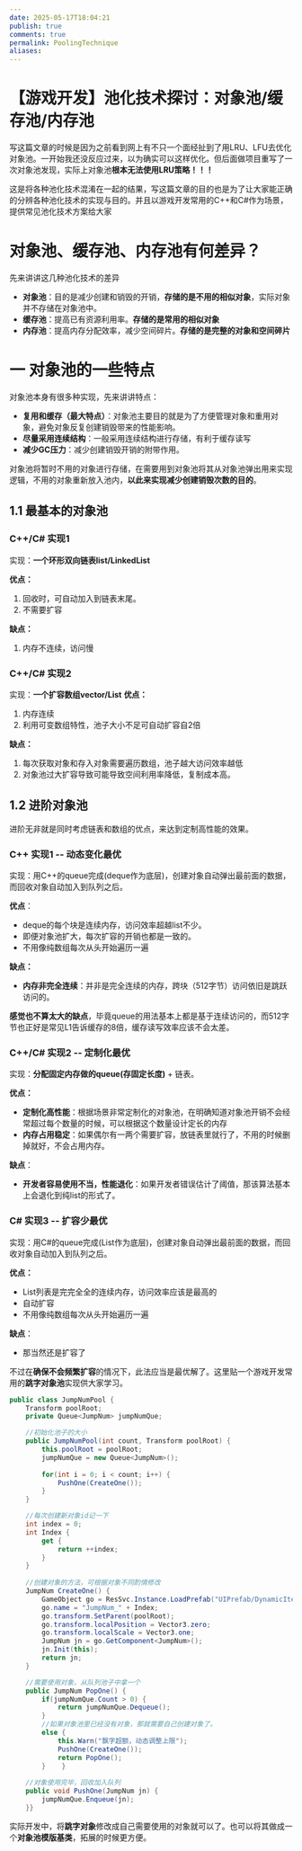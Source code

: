 ```yaml
---
date: 2025-05-17T18:04:21
publish: true
comments: true
permalink: PoolingTechnique
aliases:
---
```


# 【游戏开发】池化技术探讨：对象池/缓存池/内存池

写这篇文章的时候是因为之前看到网上有不只一个面经扯到了用LRU、LFU去优化对象池。一开始我还没反应过来，以为确实可以这样优化。但后面做项目重写了一次对象池发现，实际上对象池**根本无法使用LRU策略！！！** 

这是将各种池化技术混淆在一起的结果，写这篇文章的目的也是为了让大家能正确的分辨各种池化技术的实现与目的。并且以游戏开发常用的C++和C#作为场景，提供常见池化技术方案给大家


# 对象池、缓存池、内存池有何差异？
先来讲讲这几种池化技术的差异
- **对象池**：目的是减少创建和销毁的开销，**存储的是不用的相似对象**，实际对象并不存储在对象池中。
- **缓存池**：提高已有资源利用率。**存储的是常用的相似对象**
- **内存池**：提高内存分配效率，减少空间碎片。**存储的是完整的对象和空间碎片**


# 一 对象池的一些特点
对象池本身有很多种实现，先来讲讲特点：

- **复用和缓存（最大特点）**：对象池主要目的就是为了方便管理对象和重用对象，避免对象反复创建销毁带来的性能影响。
- **尽量采用连续结构**：一般采用连续结构进行存储，有利于缓存读写
- **减少GC压力**：减少创建销毁开销的附带作用。

对象池将暂时不用的对象进行存储，在需要用到对象池将其从对象池弹出用来实现逻辑，不用的对象重新放入池内，**以此来实现减少创建销毁次数的目的**。

## 1.1 最基本的对象池

### C++/C# 实现1
 实现：**一个环形双向链表list/LinkedList**

 **优点：**
1. 回收时，可自动加入到链表末尾。
2. 不需要扩容

**缺点：**
1. 内存不连续，访问慢

### C++/C# 实现2
实现：**一个扩容数组vector/List**
**优点：**
1. 内存连续
2. 利用可变数组特性，池子大小不足可自动扩容自2倍

**缺点：**
1. 每次获取对象和存入对象需要遍历数组，池子越大访问效率越低
2. 对象池过大扩容导致可能导致空间利用率降低，复制成本高。 
## 1.2 进阶对象池
进阶无非就是同时考虑链表和数组的优点，来达到定制高性能的效果。


### C++ 实现1 -- 动态变化最优
实现：用C++的queue完成(deque作为底层)，创建对象自动弹出最前面的数据，而回收对象自动加入到队列之后。

**优点**：
- deque的每个块是连续内存，访问效率超越list不少。
- 即便对象池扩大，每次扩容的开销也都是一致的。
- 不用像纯数组每次从头开始遍历一遍

**缺点：**
- **内存非完全连续**：并非是完全连续的内存，跨块（512字节）访问依旧是跳跃访问的。

**感觉也不算太大的缺点**，毕竟queue的用法基本上都是基于连续访问的，而512字节也正好是常见L1告诉缓存的8倍，缓存读写效率应该不会太差。

### C++/C# 实现2 -- 定制化最优
实现：**分配固定内存做的queue(存固定长度)** + 链表。

**优点：**
- **定制化高性能**：根据场景非常定制化的对象池，在明确知道对象池开销不会经常超过每个数量的时候，可以根据这个数量设计定长的内存
- **内存占用稳定**：如果偶尔有一两个需要扩容，放链表里就行了，不用的时候删掉就好，不会占用内存。

**缺点**：
- **开发者容易使用不当，性能退化**：如果开发者错误估计了阈值，那该算法基本上会退化到纯list的形式了。


### C# 实现3 -- 扩容少最优
实现：用C#的queue完成(List作为底层)，创建对象自动弹出最前面的数据，而回收对象自动加入到队列之后。

**优点：**
- List列表是完完全全的连续内存，访问效率应该是最高的
- 自动扩容
- 不用像纯数组每次从头开始遍历一遍

**缺点**：
- 那当然还是扩容了

不过在**确保不会频繁扩容**的情况下，此法应当是最优解了。这里贴一个游戏开发常用的**跳字对象池**实现供大家学习。

```C#
public class JumpNumPool {  
    Transform poolRoot;  
    private Queue<JumpNum> jumpNumQue;  

	//初始化池子的大小
    public JumpNumPool(int count, Transform poolRoot) {  
        this.poolRoot = poolRoot;  
        jumpNumQue = new Queue<JumpNum>();  
  
        for(int i = 0; i < count; i++) {  
            PushOne(CreateOne());  
        }    
	}  

	//每次创建新对象id记一下
    int index = 0;  
    int Index {  
        get {            
	        return ++index;  
        }  
    }    
    
    //创建对象的方法，可根据对象不同酌情修改
    JumpNum CreateOne() {  
        GameObject go = ResSvc.Instance.LoadPrefab("UIPrefab/DynamicItem/JumpNum");  //这里可以改成自己的资源加载和实例化的方法
        go.name = "JumpNum_" + Index;  
        go.transform.SetParent(poolRoot);  
        go.transform.localPosition = Vector3.zero;  
        go.transform.localScale = Vector3.one;  
        JumpNum jn = go.GetComponent<JumpNum>();  
        jn.Init(this);  
        return jn;  
    }  

	//需要使用对象，从队列池子中拿一个
    public JumpNum PopOne() {  
        if(jumpNumQue.Count > 0) {  
            return jumpNumQue.Dequeue();  
        }        
        //如果对象池里已经没有对象，那就需要自己创建对象了。
        else {  
            this.Warn("飘字超额，动态调整上限");  
            PushOne(CreateOne());  
            return PopOne();  
        }    }  
        
    //对象使用完毕，回收加入队列
    public void PushOne(JumpNum jn) {  
        jumpNumQue.Enqueue(jn);  
    }}
```

实际开发中，将**跳字对象**修改成自己需要使用的对象就可以了。也可以将其做成一个**对象池模版基类**，拓展的时候更方便。